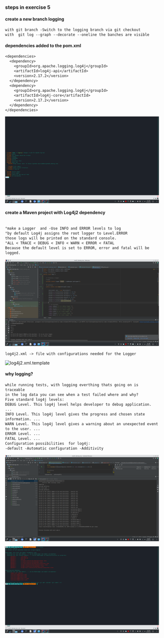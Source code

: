 ### steps in exercise 5
#### create a new branch logging
```
with git branch -Switch to the logging branch via git checkout
with  git log --graph --decorate --oneline the banches are visible
```
#### dependencies added to the pom.xml
```
<dependencies>
  <dependency>
    <groupId>org.apache.logging.log4j</groupId>
    <artifactId>log4j-api</artifactId>
    <version>2.17.2</version>
  </dependency>
  <dependency>
    <groupId>org.apache.logging.log4j</groupId>
    <artifactId>log4j-core</artifactId>
    <version>2.17.2</version>
  </dependency>
</dependencies>

```
![ex5_1](resorces/images/ex5_1.png)
#### create  a Maven project with Log4j2 dependency
```
 
°make a Logger  and -Use INFO and ERROR levels to log 
°by default Log4j assigns the root logger to Level.ERROR
those logs will be printed on the standard console.
°ALL < TRACE < DEBUG < INFO < WARN < ERROR < FATAL 
Because the default level is set to ERROR, error and fatal will be logged.
```
![ex5_2](resorces/images/ex5_2.png)
```
log4j2.xml -> file with configurations needed for the Logger
```
![log4j2.xml.template](src/main/resources/log4j2.xml.template)

#### why logging?
```
while running tests, with logging everthing thats going on is traceable 
in the log data you can see when a test failed where and why? 
Five standard log4j levels:
DEBUG Level. This log4j level helps developer to debug application. ...
INFO Level. This log4j level gives the progress and chosen state information. ...
WARN Level. This log4j level gives a warning about an unexpected event to the user. ...
ERROR Level. ...
FATAL Level. ...
Configuration possibilities  for log4j:
-default -Automatic configuration -Additivity
```
![ex5_3](resorces/images/ex5_3.png)

![ex5_4](resorces/images/ex5_4.png)